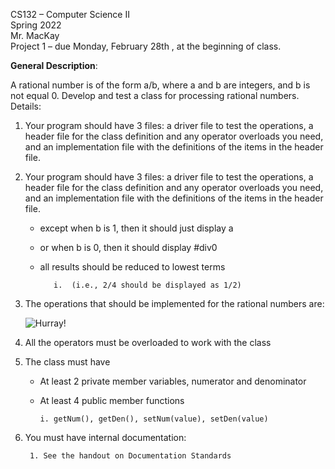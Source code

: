 CS132 – Computer Science II  
Spring 2022  
Mr. MacKay  
Project 1 – due Monday, February 28th , at the beginning of class.

**General Description**:

A rational number is of the form a/b, where a and b are integers, and b is not equal 0.  Develop and test a class for processing rational numbers. 
Details:

1. Your program should have 3 files: a driver file to test the operations, a header file for the class definition and any operator overloads you need, and an implementation file with the definitions of the items in the header file.
    
2. Your program should have 3 files: a driver file to test the operations, a header file for the class definition and any operator overloads you need, and an implementation file with the definitions of the items in the header file.
    
    - except when b is 1, then it should just display a
    - or when b is 0, then it should display #div0
    - all results should be reduced to lowest terms
        

             i.  (i.e., 2/4 should be displayed as 1/2)

3. The operations that should be implemented for the rational numbers are:
     
     ![Hurray! ](/C++_Project1/extra/table.png)


4. All the operators must be overloaded to work with the class

5. The class must have
    - At least 2 private member variables, numerator and denominator
    - At least 4 public member functions
        
          i. getNum(), getDen(), setNum(value), setDen(value)

6. You must have internal documentation:
                                      
        1. See the handout on Documentation Standards    